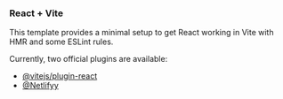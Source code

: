### React + Vite

This template provides a minimal setup to get React working in Vite with HMR and some ESLint rules.

Currently, two official plugins are available:

- [@vitejs/plugin-react](https://github.com/meenatchi-14/ReactRouterTask.git) 
- [@Netlifyy]() 
